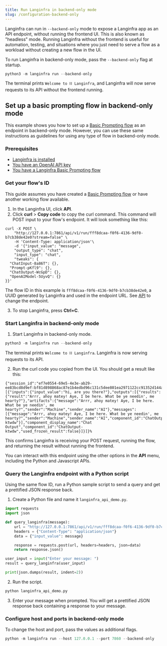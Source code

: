 ```yaml
---
title: Run Langinfra in backend-only mode
slug: /configuration-backend-only
---
```


Langinfra can run in `--backend-only` mode to expose a Langinfra app as an API endpoint, without running the frontend UI.
This is also known as "headless" mode. Running Langinfra without the frontend is useful for automation, testing, and situations where you just need to serve a flow as a workload without creating a new flow in the UI.

To run Langinfra in backend-only mode, pass the `--backend-only` flag at startup.

```python
python3 -m langinfra run --backend-only
```

The terminal prints `Welcome to ⛓ Langinfra`, and Langinfra will now serve requests to its API without the frontend running.

## Set up a basic prompting flow in backend-only mode

This example shows you how to set up a [Basic Prompting flow](/starter-projects-basic-prompting) as an endpoint in backend-only mode.
However, you can use these same instructions as guidelines for using any type of flow in backend-only mode.

### Prerequisites

- [Langinfra is installed](/get-started-installation)
- [You have an OpenAI API key](https://platform.openai.com/)
- [You have a Langinfra Basic Prompting flow](/starter-projects-basic-prompting)

### Get your flow's ID

This guide assumes you have created a [Basic Prompting flow](/starter-projects-basic-prompting) or have another working flow available.

1. In the Langinfra UI, click **API**.
2. Click **curl** &gt; **Copy code** to copy the curl command.
This command will POST input to your flow's endpoint.
It will look something like this:

```text
curl -X POST \
    "http://127.0.0.1:7861/api/v1/run/fff8dcaa-f0f6-4136-9df0-b7cb38de42e0?stream=false" \
    -H 'Content-Type: application/json'\
    -d '{"input_value": "message",
    "output_type": "chat",
    "input_type": "chat",
    "tweaks": {
  "ChatInput-8a86T": {},
  "Prompt-pKfl9": {},
  "ChatOutput-WcGpD": {},
  "OpenAIModel-5UyvQ": {}
}}'
```

The flow ID in this example is `fff8dcaa-f0f6-4136-9df0-b7cb38de42e0`, a UUID generated by Langinfra and used in the endpoint URL.
See [API](/configuration-api-keys) to change the endpoint.

3. To stop Langinfra, press **Ctrl+C**.

### Start Langinfra in backend-only mode

1. Start Langinfra in backend-only mode.

```python
python3 -m langinfra run --backend-only
```

The terminal prints `Welcome to ⛓ Langinfra`.
Langinfra is now serving requests to its API.

2. Run the curl code you copied from the UI.
You should get a result like this:

```shell
{"session_id":"ef7e0554-69e5-4e3e-ab29-ee83bcd8d9ef:bf81d898868ac87e1b4edbd96c131c5dee801ea2971122cc91352d144a45b880","outputs":[{"inputs":{"input_value":"hi, are you there?"},"outputs":[{"results":{"result":"Arrr, ahoy matey! Aye, I be here. What be ye needin', me hearty?"},"artifacts":{"message":"Arrr, ahoy matey! Aye, I be here. What be ye needin', me hearty?","sender":"Machine","sender_name":"AI"},"messages":[{"message":"Arrr, ahoy matey! Aye, I be here. What be ye needin', me hearty?","sender":"Machine","sender_name":"AI","component_id":"ChatOutput-ktwdw"}],"component_display_name":"Chat Output","component_id":"ChatOutput-ktwdw","used_frozen_result":false}]}]}%
```

This confirms Langinfra is receiving your POST request, running the flow, and returning the result without running the frontend.

You can interact with this endpoint using the other options in the **API** menu, including the Python and Javascript APIs.

### Query the Langinfra endpoint with a Python script

Using the same flow ID, run a Python sample script to send a query and get a prettified JSON response back.

1. Create a Python file and name it `langinfra_api_demo.py`.

```python
import requests
import json

def query_langinfra(message):
    url = "http://127.0.0.1:7861/api/v1/run/fff8dcaa-f0f6-4136-9df0-b7cb38de42e0"
    headers = {"Content-Type": "application/json"}
    data = {"input_value": message}

    response = requests.post(url, headers=headers, json=data)
    return response.json()

user_input = input("Enter your message: ")
result = query_langinfra(user_input)

print(json.dumps(result, indent=2))
```
2. Run the script.

```python
python langinfra_api_demo.py
```

3. Enter your message when prompted.
You will get a prettified JSON response back containing a response to your message.

### Configure host and ports in backend-only mode

To change the host and port, pass the values as additional flags.

```python
python -m langinfra run --host 127.0.0.1 --port 7860 --backend-only
```





